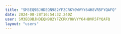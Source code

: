 ```yaml
---
title: "SM3EQ9BJHDEQN982YFZCRKY0WVYY64H8VR5FYQAFQ"
date: 2024-08-28T16:54:32.240Z
user: SM3EQ9BJHDEQN982YFZCRKY0WVYY64H8VR5FYQAFQ
layout: "users"
---
```

    